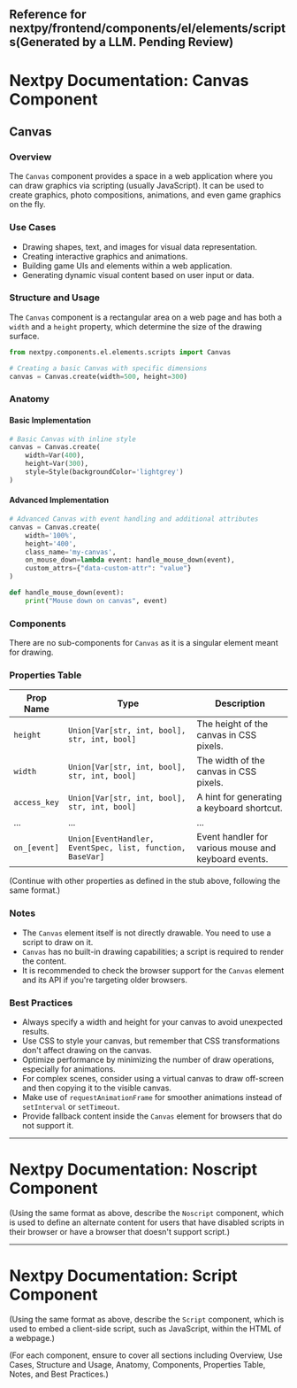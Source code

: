##  Reference for nextpy/frontend/components/el/elements/scripts(Generated by a LLM. Pending Review)

# Nextpy Documentation: Canvas Component

## Canvas

### Overview

The `Canvas` component provides a space in a web application where you can draw graphics via scripting (usually JavaScript). It can be used to create graphics, photo compositions, animations, and even game graphics on the fly.

### Use Cases

- Drawing shapes, text, and images for visual data representation.
- Creating interactive graphics and animations.
- Building game UIs and elements within a web application.
- Generating dynamic visual content based on user input or data.

### Structure and Usage

The `Canvas` component is a rectangular area on a web page and has both a `width` and a `height` property, which determine the size of the drawing surface.

```python
from nextpy.components.el.elements.scripts import Canvas

# Creating a basic Canvas with specific dimensions
canvas = Canvas.create(width=500, height=300)
```

### Anatomy

#### Basic Implementation

```python
# Basic Canvas with inline style
canvas = Canvas.create(
    width=Var(400),
    height=Var(300),
    style=Style(backgroundColor='lightgrey')
)
```

#### Advanced Implementation

```python
# Advanced Canvas with event handling and additional attributes
canvas = Canvas.create(
    width='100%',
    height='400',
    class_name='my-canvas',
    on_mouse_down=lambda event: handle_mouse_down(event),
    custom_attrs={"data-custom-attr": "value"}
)

def handle_mouse_down(event):
    print("Mouse down on canvas", event)
```

### Components

There are no sub-components for `Canvas` as it is a singular element meant for drawing.

### Properties Table

| Prop Name          | Type                                  | Description                                         |
|--------------------|---------------------------------------|-----------------------------------------------------|
| `height`           | `Union[Var[str, int, bool], str, int, bool]` | The height of the canvas in CSS pixels.             |
| `width`            | `Union[Var[str, int, bool], str, int, bool]` | The width of the canvas in CSS pixels.              |
| `access_key`       | `Union[Var[str, int, bool], str, int, bool]` | A hint for generating a keyboard shortcut.          |
| ...                | ...                                   | ...                                                 |
| `on_[event]`       | `Union[EventHandler, EventSpec, list, function, BaseVar]` | Event handler for various mouse and keyboard events.|

(Continue with other properties as defined in the stub above, following the same format.)

### Notes

- The `Canvas` element itself is not directly drawable. You need to use a script to draw on it.
- `Canvas` has no built-in drawing capabilities; a script is required to render the content.
- It is recommended to check the browser support for the `Canvas` element and its API if you're targeting older browsers.

### Best Practices

- Always specify a width and height for your canvas to avoid unexpected results.
- Use CSS to style your canvas, but remember that CSS transformations don't affect drawing on the canvas.
- Optimize performance by minimizing the number of draw operations, especially for animations.
- For complex scenes, consider using a virtual canvas to draw off-screen and then copying it to the visible canvas.
- Make use of `requestAnimationFrame` for smoother animations instead of `setInterval` or `setTimeout`.
- Provide fallback content inside the `Canvas` element for browsers that do not support it.

---

# Nextpy Documentation: Noscript Component

(Using the same format as above, describe the `Noscript` component, which is used to define an alternate content for users that have disabled scripts in their browser or have a browser that doesn't support script.)

---

# Nextpy Documentation: Script Component

(Using the same format as above, describe the `Script` component, which is used to embed a client-side script, such as JavaScript, within the HTML of a webpage.)

(For each component, ensure to cover all sections including Overview, Use Cases, Structure and Usage, Anatomy, Components, Properties Table, Notes, and Best Practices.)